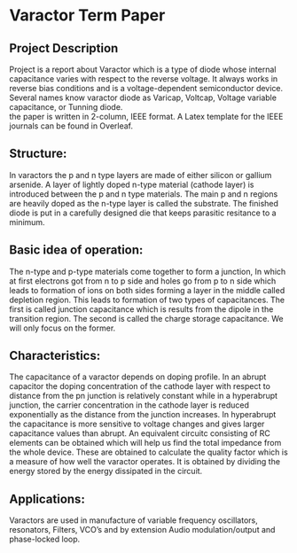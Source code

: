 # Varactor Term Paper
## Project Description
Project is a report about Varactor which is a type of diode whose internal capacitance varies with respect to the reverse voltage. It always works in reverse bias conditions and is a voltage-dependent semiconductor device. Several names know varactor diode as Varicap, Voltcap, Voltage variable capacitance, or Tunning diode. <br />
the paper is written in 2-column, IEEE format. A Latex template for the IEEE journals can be found in Overleaf. 
## Structure:
In varactors the p and n type layers are made of either silicon or gallium arsenide. 
A layer of lightly doped n-type material (cathode layer) is introduced between the
p and n type materials. The main p and n regions are heavily doped as the n-type
layer is called the substrate. The finished diode is put in a carefully designed die
that keeps parasitic resitance to a minimum. 

## Basic idea of operation:
The n-type and p-type materials come together to form a junction, In which at
first electrons got from n to p side and holes go from p to n side which leads to
formation of ions on both sides forming a layer in the middle called depletion
region. This leads to formation of two types of capacitances. The first is called
junction capacitance which is results from the dipole in the transition region. The
second is called the charge storage capacitance. We will only focus on the former. 

## Characteristics:
The capacitance of a varactor depends on doping profile. In an abrupt capacitor
the doping concentration of the cathode layer with respect to distance from the
pn junction is relatively constant while in a hyperabrupt junction, the carrier
concentration in the cathode layer is reduced exponentially as the distance from
the junction increases. In hyperabrupt the capacitance is more sensitive to
voltage changes and gives larger capacitance values than abrupt.
An equivalent circuitc consisting of RC elements can be obtained which will help
us find the total impedance from the whole device. These are obtained to
calculate the quality factor which is a measure of how well the varactor operates.
It is obtained by dividing the energy stored by the energy dissipated in the circuit.
## Applications:
Varactors are used in manufacture of variable frequency oscillators, resonators,
Filters, VCO’s and by extension Audio modulation/output and phase-locked loop.
